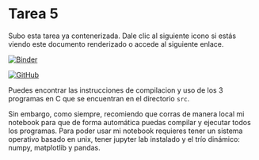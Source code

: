 # Tarea 5

Subo esta tarea ya contenerizada. Dale clic al siguiente icono si estás viendo este documento renderizado o accede al siguiente enlace.

[![Binder](https://mybinder.org/badge_logo.svg)](https://mybinder.org/v2/gh/L4rralde/diferencias_finitas_y_metodos_iterativos/HEAD)

[![GitHub](https://img.shields.io/badge/github-%23121011.svg?style=for-the-badge&logo=github&logoColor=white)](https://github.com/L4rralde/diferencias_finitas_y_metodos_iterativos)

Puedes encontrar las instrucciones de compilacion y uso de los 3 programas en C que se encuentran en el directorio `src`.

Sin embargo, como siempre, recomiendo que corras de manera local mi notebook para que de forma automática puedas compilar y ejecutar todos los programas. Para poder usar mi notebook requieres tener un sistema operativo basado en unix, tener jupyter lab instalado y el trío dinámico: numpy, matplotlib y pandas.